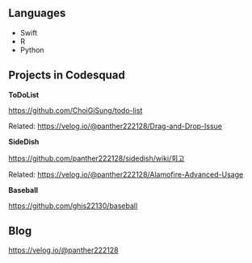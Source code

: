 ## Languages

- Swift
- R
- Python

## Projects in Codesquad

**ToDoList**

<https://github.com/ChoiGiSung/todo-list>

Related: <https://velog.io/@panther222128/Drag-and-Drop-Issue>

**SideDish**

<https://github.com/panther222128/sidedish/wiki/회고>

Related: <https://velog.io/@panther222128/Alamofire-Advanced-Usage>

**Baseball**

<https://github.com/ghis22130/baseball>

## Blog

<https://velog.io/@panther222128>
